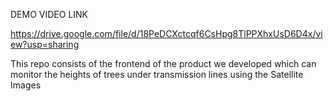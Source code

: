 DEMO VIDEO LINK

https://drive.google.com/file/d/18PeDCXctcqf6CsHpg8TlPPXhxUsD6D4x/view?usp=sharing




This repo consists of the frontend of the product we developed which can monitor the heights of trees under transmission lines using the Satellite Images 


